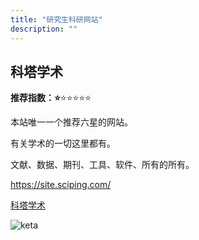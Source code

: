 ```yaml
---
title: "研究生科研网站"
description: ""
---
```

## 科塔学术

**推荐指数：⭐️**⭐️⭐️⭐️⭐️⭐️

本站唯一一个推荐六星的网站。

有关学术的一切这里都有。

文献、数据、期刊、工具、软件、所有的所有。

https://site.sciping.com/

[科塔学术](https://site.sciping.com/)

![keta](https://www.nullpointer.site/images/keta.png)

